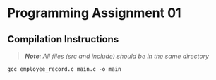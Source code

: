 # Programming Assignment 01

## Compilation Instructions

>*__Note__: All files (src and include) should be in the same directory*

`gcc employee_record.c main.c -o main`
                            
